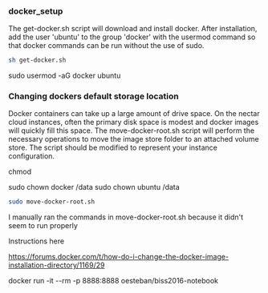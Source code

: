 ### docker\_setup

The get-docker.sh script will download and install docker. After installation, add the user 'ubuntu' to the group 'docker' with the usermod command so that docker commands can be run without the use of sudo.

```bash
sh get-docker.sh
```

sudo usermod -aG docker ubuntu

### Changing dockers default storage location

Docker containers can take up a large amount of drive space. On the nectar cloud instances, often the primary disk space is modest and docker images will quickly fill this space. The move-docker-root.sh script will perform the necessary operations to move the image store folder to an attached volume store. The script should be modified to represent your instance configuration.

chmod 

sudo chown docker /data
sudo chown ubuntu /data


```bash
sudo move-docker-root.sh
```



I manually ran the commands in move-docker-root.sh because it didn't seem to run properly

Instructions here

https://forums.docker.com/t/how-do-i-change-the-docker-image-installation-directory/1169/29

docker run -it --rm -p 8888:8888 oesteban/biss2016-notebook
